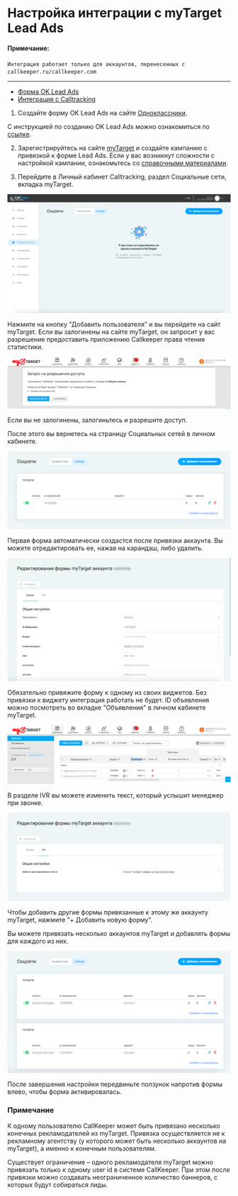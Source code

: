 # Настройка интеграции с myTarget Lead Ads 

#### Примечание:
`Интеграция работает только для аккаунтов, перенесенных с callkeeper.ru/callkeeper.com`
________

* [Форма OK Lead Ads]()
* [Интеграция с Calltracking]()


1. Создайте форму OK Lead Ads на сайте [Одноклассники](ok.ru).

С инструкцией по созданию OK Lead Ads можно ознакомиться по [ссылке](https://insideok.ru/blog/instrukciya-kak-sozdat-reklamnoe-obyavlenie-lead-ads).

2. Зарегистрируйтесь на сайте [myTarget](https://target.my.com) и создайте кампанию с привязкой к форме Lead Ads. Если у вас возникнут сложности с настройкой кампании, ознакомьтесь со [справочными материалами](https://target.my.com/adv/help/).

3. Перейдите в Личный кабинет Calltracking, раздел Социальные сети, вкладка myTarget.

![Рис.1](images/socials_mytarget_new.png)

Нажмите на кнопку "Добавить пользователя" и вы перейдете на сайт myTarget. Если вы залогинены на сайте myTarget, он запросит у вас разрешение предоставить приложению Callkeeper права чтения статистики. 

![Рис.2](images/socials_mytarget_external.png)

Если вы не залогинены, залогиньтесь и разрешите доступ.

После этого вы вернетесь на страницу Социальных сетей в личном кабинете.

![Рис.3](images/socials_mytarget_form_added_cut.png)

Первая форма автоматически создаcтся после привязки аккаунта. Вы можете отредактировать ее, нажав на карандаш, либо удалить.

![Рис.4](images/socials_mytarget_form_edit.png)

Обязательно привяжите форму к одному из своих виджетов. Без привязки к виджету интеграция работать не будет.
ID объявления можно посмотреть во вкладке "Объявления" в личном кабинете myTarget.

![Рис.5](images/socials_mytarget_external_id.png)

В разделе IVR вы можете изменить текст, который услышит менеджер при звонке. 

![Рис.6](images/socials_mytarget_settings_ivr.png)

Чтобы добавить другие формы привязанные к этому же аккаунту myTarget, нажмите "+ Добавить новую форму".

Вы можете привязать несколько аккаунтов myTarget и добавлять формы для каждого из них.

![Рис.7](images/socials_mytarget_account_many.png)

После завершения настройки передвиньте ползунок напротив формы влево, чтобы форма активировалась.


### **Примечание**

К одному пользователю CallKeeper может быть привязано несколько конечных рекламодателей из myTarget. Привязка осуществляется не к рекламному агентству (у которого может быть несколько аккаунтов на myTarget), а именно к конечным пользователям.

Существует ограничение – одного рекламодателя myTarget можно привязать только к одному user id в системе CallKeeper. При этом после привязки можно создавать неограниченное количество баннеров, с которых будут собираться лиды.
